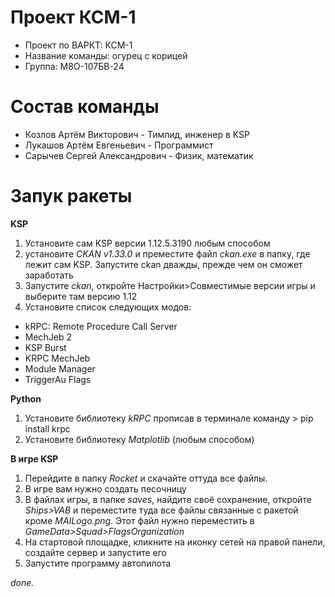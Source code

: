 # Проект КСМ-1
- Проект по ВАРКТ: КСМ-1
- Название команды: огурец с корицей
- Группа: М8О-107БВ-24

# Состав команды
- Козлов Артём Викторович - Тимлид, инженер в KSP
- Лукашов Артём Евгеньевич - Программист 
- Сарычев Сергей Александрович - Физик, математик

# Запук ракеты 
**KSP**
1) Установите сам KSP версии 1.12.5.3190 любым способом
2) установите *CKAN v1.33.0* и преместите файл *ckan.exe* в папку, где лежит сам KSP. Запустите ckan дважды, прежде чем он сможет заработать
3) Запустите *ckan*, откройте Настройки>Совместимые версии игры и выберите там версию 1.12
4) Установите список следующих модов:
* kRPC: Remote Procedure Call Server
* MechJeb 2
* KSP Burst
* KRPC MechJeb
* Module Manager
* TriggerAu Flags

**Python**
1) Установите библиотеку *kRPC* прописав в терминале команду > pip install krpc
2) Установите библиотеку *Matplotlib* (любым способом)

**В игре KSP**
1) Перейдите в папку *Rocket* и скачайте оттуда все файлы.
2) В игре вам нужно создать песочницу
3) В файлах игры, в папке *saves*, найдите своё сохранение, откройте *Ships>VAB* и переместите туда все файлы связанные с ракетой кроме *MAILogo.png*. Этот файл нужно переместить в *GameData>Squad>FlagsOrganization*
4) На стартовой площадке, кликните на иконку сетей на правой панели, создайте сервер и запустите его
5) Запустите программу автопилота
   
*done.*
